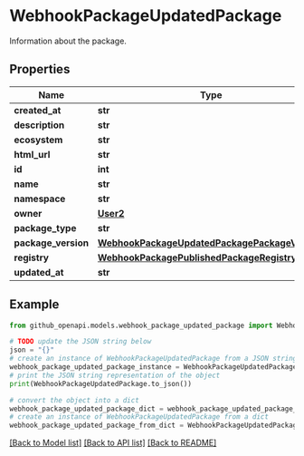 # WebhookPackageUpdatedPackage

Information about the package.

## Properties

Name | Type | Description | Notes
------------ | ------------- | ------------- | -------------
**created_at** | **str** |  | 
**description** | **str** |  | 
**ecosystem** | **str** |  | 
**html_url** | **str** |  | 
**id** | **int** |  | 
**name** | **str** |  | 
**namespace** | **str** |  | 
**owner** | [**User2**](User2.md) |  | 
**package_type** | **str** |  | 
**package_version** | [**WebhookPackageUpdatedPackagePackageVersion**](WebhookPackageUpdatedPackagePackageVersion.md) |  | 
**registry** | [**WebhookPackagePublishedPackageRegistry**](WebhookPackagePublishedPackageRegistry.md) |  | 
**updated_at** | **str** |  | 

## Example

```python
from github_openapi.models.webhook_package_updated_package import WebhookPackageUpdatedPackage

# TODO update the JSON string below
json = "{}"
# create an instance of WebhookPackageUpdatedPackage from a JSON string
webhook_package_updated_package_instance = WebhookPackageUpdatedPackage.from_json(json)
# print the JSON string representation of the object
print(WebhookPackageUpdatedPackage.to_json())

# convert the object into a dict
webhook_package_updated_package_dict = webhook_package_updated_package_instance.to_dict()
# create an instance of WebhookPackageUpdatedPackage from a dict
webhook_package_updated_package_from_dict = WebhookPackageUpdatedPackage.from_dict(webhook_package_updated_package_dict)
```
[[Back to Model list]](../README.md#documentation-for-models) [[Back to API list]](../README.md#documentation-for-api-endpoints) [[Back to README]](../README.md)


